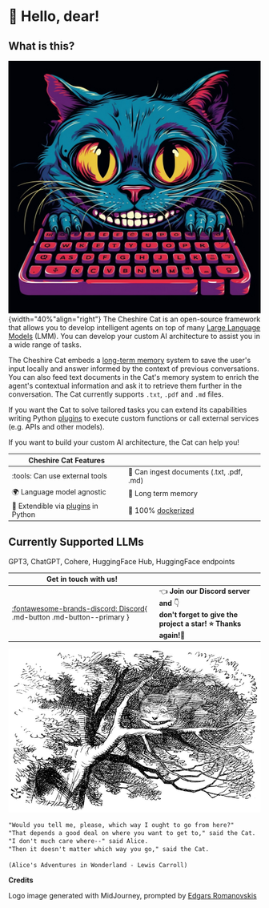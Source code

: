 # :wave: Hello, dear!

## What is this?
![Cheshire Cat logo generated by Midjourney](assets/img/cheshire-cat-mj.png){width="40%"align="right"}
The Cheshire Cat is an open-source framework that allows you to develop intelligent agents on top of many 
[Large Language Models](how-the-cat-works.md#components) (LMM).
You can develop your custom AI architecture to assist you in a wide range of tasks.

The Cheshire Cat embeds a [long-term memory](how-the-cat-works.md#components) system to save the user's input locally 
and answer informed by the context of previous conversations. 
You can also feed text documents in the Cat's memory system to enrich the agent's contextual information and ask it to 
retrieve them further in the conversation.
The Cat currently supports `.txt`, `.pdf` and `.md` files.

If you want the Cat to solve tailored tasks you can extend its capabilities writing Python [plugins](plugins/plugins.md)
to execute custom functions or call external services (e.g. APIs and other models).   
   
If you want to build your custom AI architecture, the Cat can help you!

| Cheshire Cat Features                                           |                                                                 |
|-----------------------------------------------------------------|-----------------------------------------------------------------|
| :tools: Can use external tools                                  | :scroll: Can ingest documents (.txt, .pdf, .md)                 |
| :earth_africa: Language model agnostic                          | :elephant: Long term memory                                     |
| :rocket: Extendible via [plugins](plugins/plugins.md) in Python | :whale2: 100% [dockerized](https://docs.docker.com/get-docker/) |

## Currently Supported LLMs

GPT3, ChatGPT, Cohere, HuggingFace Hub, HuggingFace endpoints   

| Get in touch with us!                                                                                   |                                                                                                                                |
|---------------------------------------------------------------------------------------------------------|:-------------------------------------------------------------------------------------------------------------------------------|
| [:fontawesome-brands-discord: Discord](https://discord.gg/bHX5sNFCYU){ .md-button .md-button--primary } | :point_left: **Join our Discord server and** :point_down: <br/> **don't forget to give the project a star! ⭐ Thanks again!🙏** |
   
   

![Wikipedia picture of the Cheshire Cat](assets/img/cheshire-cat-tree-shade.jpg)

    "Would you tell me, please, which way I ought to go from here?"
    "That depends a good deal on where you want to get to," said the Cat.
    "I don't much care where--" said Alice.
    "Then it doesn't matter which way you go," said the Cat.

    (Alice's Adventures in Wonderland - Lewis Carroll)

__Credits__

Logo image generated with MidJourney, prompted by [Edgars Romanovskis](https://www.linkedin.com/in/edgars-romanovskis-b28826259/)
